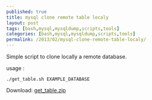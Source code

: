 ```yaml
---
published: true
title: mysql clone remote table localy
layout: post
tags: [bash,mysql,mysqldump,scripts,tools]
categories: [bash,mysql,mysqldump,scripts,tools]
permalink: /2013/02/mysql-clone-remote-table-localy/
---
```


Simple script to clone locally a remote database.

usage :  

```
./get_table.sh EXAMPLE_DATABASE
```

Download: [get_table.zip](/files/get_table.zip)